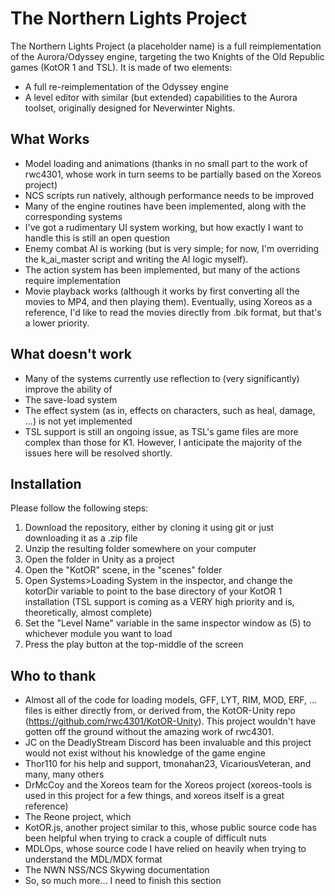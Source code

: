 # The Northern Lights Project

The Northern Lights Project (a placeholder name) is a full reimplementation of the Aurora/Odyssey engine, targeting the two Knights of the Old Republic games (KotOR 1 and TSL). It is made of two elements:
 - A full re-reimplementation of the Odyssey engine
 - A level editor with similar (but extended) capabilities to the Aurora toolset, originally designed for Neverwinter Nights.

## What Works
 - Model loading and animations (thanks in no small part to the work of rwc4301, whose work in turn seems to be partially based on the Xoreos project) 
 - NCS scripts run natively, although performance needs to be improved
 - Many of the engine routines have been implemented, along with the corresponding systems
 - I've got a rudimentary UI system working, but how exactly I want to handle this is still an open question
 - Enemy combat AI is working (but is very simple; for now, I'm overriding the k_ai_master script and writing the AI logic myself).
 - The action system has been implemented, but many of the actions require implementation
 - Movie playback works (although it works by first converting all the movies to MP4, and then playing them). Eventually, using Xoreos as a reference, I'd like to read the movies directly from .bik format, but that's a lower priority.
 
## What doesn't work
 - Many of the systems currently use reflection to (very significantly) improve the ability of 
 - The save-load system
 - The effect system (as in, effects on characters, such as heal, damage, ...) is not yet implemented
 - TSL support is still an ongoing issue, as TSL's game files are more complex than those for K1. However, I anticipate the majority of the issues here will be resolved shortly.
 
## Installation
Please follow the following steps:
 1. Download the repository, either by cloning it using git or just downloading it as a .zip file
 2. Unzip the resulting folder somewhere on your computer
 3. Open the folder in Unity as a project
 4. Open the "KotOR" scene, in the "scenes" folder
 5. Open Systems>Loading System in the inspector, and change the kotorDir variable to point to the base directory of your KotOR 1 installation (TSL support is coming as a VERY high priority and is, theoretically, almost complete)
 6. Set the "Level Name" variable in the same inspector window as (5) to whichever module you want to load
 7. Press the play button at the top-middle of the screen

## Who to thank
 - Almost all of the code for loading models, GFF, LYT, RIM, MOD, ERF, ... files is either directly from, or derived from, the KotOR-Unity repo (https://github.com/rwc4301/KotOR-Unity). This project wouldn't have gotten off the ground without the amazing work of rwc4301.
 - JC on the DeadlyStream Discord has been invaluable and this project would not exist without his knowledge of the game engine
 - Thor110 for his help and support, tmonahan23, VicariousVeteran, and many, many others
 - DrMcCoy and the Xoreos team for the Xoreos project (xoreos-tools is used in this project for a few things, and xoreos itself is a great reference)
 - The Reone project, which
 - KotOR.js, another project similar to this, whose public source code has been helpful when trying to crack a couple of difficult nuts
 - MDLOps, whose source code I have relied on heavily when trying to understand the MDL/MDX format
 - The NWN NSS/NCS Skywing documentation
 - So, so much more... I need to finish this section
